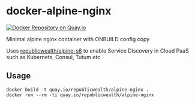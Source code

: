 # docker-alpine-nginx
[![Docker Repository on Quay.io](https://quay.io/repository/trunk/alpine-nginx/status "Docker Repository on Quay.io")](https://quay.io/repository/trunk/alpine-nginx)

Minimal alpine nginx container with ONBUILD config copy

Uses [republicwealth/alpine-s6](https://github.com/RepublicWealth/docker-alpine-s6) to enable Service Discovery in Cloud PaaS such as Kubernets, Consul, Tutum etc

## Usage

    docker build -t quay.io/republicwealth/alpine-nginx .
    docker run --rm -ti quay.io/republicwealth/alpine-nginx
